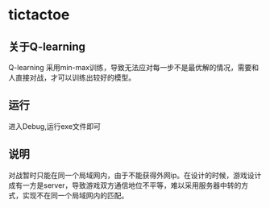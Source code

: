 # tictactoe

## 关于Q-learning
Q-learning 采用min-max训练，导致无法应对每一步不是最优解的情况，需要和人直接对战，才可以训练出较好的模型。

## 运行
进入Debug,运行exe文件即可

## 说明
对战暂时只能在同一个局域网内，由于不能获得外网ip。在设计的时候，游戏设计成有一方是server，导致游戏双方通信地位不平等，难以采用服务器中转的方式，实现不在同一个局域网内的匹配。
